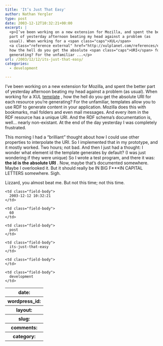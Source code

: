 ```yaml
---
title: 'It’s Just That Easy'
author: Nathan Yergler
type: post
date: 2003-12-12T10:32:21+00:00
excerpt: |
  <p>I’ve been working on a new extension for Mozilla, and spent the better
  part of yesterday afternoon beating my head against a problem (as
  usual). When working for a <span class="caps">XUL</span>
  <a class="reference external" href="http://xulplanet.com/references/elemref/ref_template.html">template</a>,
  how the hell do you get the absolute <span class="caps">URI</span> for each resource you’re
  generating? For the unfamiliar ...</p>
url: /2003/12/12/its-just-that-easy/
categories:
  - development

---
```

I’ve been working on a new extension for Mozilla, and spent the better part of yesterday afternoon beating my head against a problem (as usual). When working for a <span class="caps">XUL</span> [template][1] , how the hell do you get the absolute <span class="caps">URI</span> for each resource you’re generating? For the unfamiliar, templates allow you to use <span class="caps">RDF</span> to generate content in your application. Mozilla does this with bookmarks, mail folders and even mail messages. And every item in the <span class="caps">RDF</span> resource has a unique <span class="caps">URI</span>. And the <span class="caps">RDF</span> schema’s documentation is, well… nearly non-existant. At the end of the day yesterday I was completely frustrated.

This morning I had a “brilliant” thought about how I could use other properties to interpolate the <span class="caps">URI</span>. So I implemented that in my prototype, and it mostly worked. Two hours; not bad. And then I just had a thought: I wonder what element id the template generates by default? (I was just wondering if they were unique) So I wrote a test program, and there it was: **the id is the absolute <span class="caps">URI</span>** . Now, maybe that’s documented somewhere. Maybe I overlooked it. But it should really be <span class="caps">IN</span> <span class="caps">BIG</span> F\***<span class="caps">IN</span> <span class="caps">CAPITAL</span> <span class="caps">LETTERS</span> somewhere. Sigh.

Lizzard, you almost beat me. But not this time; not this time.

<table class="docutils field-list" frame="void" rules="none">
  <col class="field-name" /> <col class="field-body" /> <tr class="field">
    <th class="field-name">
      date:
    </th>

    <td class="field-body">
      2003-12-12 10:32:21
    </td>
  </tr>

  <tr class="field">
    <th class="field-name">
      wordpress_id:
    </th>

    <td class="field-body">
      60
    </td>
  </tr>

  <tr class="field">
    <th class="field-name">
      layout:
    </th>

    <td class="field-body">
      post
    </td>
  </tr>

  <tr class="field">
    <th class="field-name">
      slug:
    </th>

    <td class="field-body">
      its-just-that-easy
    </td>
  </tr>

  <tr class="field">
    <th class="field-name">
      comments:
    </th>

    <td class="field-body">
    </td>
  </tr>

  <tr class="field">
    <th class="field-name">
      category:
    </th>

    <td class="field-body">
      development
    </td>
  </tr>
</table>

 [1]: http://xulplanet.com/references/elemref/ref_template.html